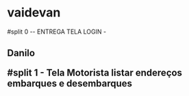 # vaidevan
#split 0 -- ENTREGA TELA LOGIN -<b><h2>Danilo

#split 1 - Tela Motorista listar endereços embarques e desembarques